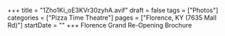 +++
title = "1Zho1Ki_oE3KVr30zyhA.avif"
draft = false
tags = ["Photos"]
categories = ["Pizza Time Theatre"]
pages = ["Florence, KY (7635 Mall Rd)"]
startDate = ""
+++
Florence Grand Re-Opening Brochure 
